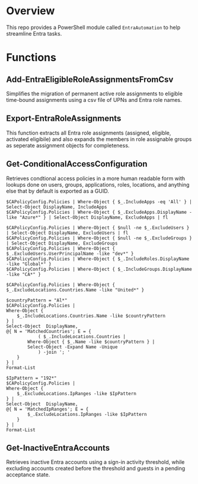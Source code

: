 # Overview
This repo provides a PowerShell module called `EntraAutomation` to help streamline Entra tasks.

# Functions
## Add-EntraEligibleRoleAssignmentsFromCsv
Simplifies the migration of permanent active role assignments to eligible time-bound assignments using a csv file of UPNs and Entra role names.

## Export-EntraRoleAssignments
This function extracts all Entra role assignments (assigned, eligible, activated eligibile) and also expands the members in role assignable groups as seperate assignment objects for completeness.

## Get-ConditionalAccessConfiguration
Retrieves condtional access policies in a more human readable form with lookups done on users, groups, applications, roles, locations, and anything else that by default is exported as a GUID.
```
$CAPolicyConfig.Policies | Where-Object { $_.IncludeApps -eq 'All' } | Select-Object DisplayName, IncludeApps
$CAPolicyConfig.Policies | Where-Object { $_.ExcludeApps.DisplayName -like "Azure*" } | Select-Object DisplayName, ExcludeApps | fl

$CAPolicyConfig.Policies | Where-Object { $null -ne $_.ExcludeUsers } | Select-Object DisplayName, ExcludeUsers | fl
$CAPolicyConfig.Policies | Where-Object { $null -ne $_.ExcludeGroups } | Select-Object DisplayName, ExcludeGroups
$CAPolicyConfig.Policies | Where-Object { $_.ExcludeUsers.UserPrincipalName -like "dev*" }
$CAPolicyConfig.Policies | Where-Object { $_.IncludeRoles.DisplayName -like "Global*" }
$CAPolicyConfig.Policies | Where-Object { $_.IncludeGroups.DisplayName -like "CA*" }

$CAPolicyConfig.Policies | Where-Object { $_.ExcludeLocations.Countries.Name -like "United*" }

$countryPattern = "Al*"
$CAPolicyConfig.Policies |
Where-Object {
    $_.IncludeLocations.Countries.Name -like $countryPattern
} |
Select-Object  DisplayName,
@{ N = 'MatchedCountries'; E = {
            ( $_.IncludeLocations.Countries |
        Where-Object { $_.Name -like $countryPattern } |
        Select-Object -Expand Name -Unique
            ) -join '; '
    }
} |
Format-List

$IpPattern = "192*"
$CAPolicyConfig.Policies |
Where-Object {
    $_.ExcludeLocations.IpRanges -like $IpPattern
} |
Select-Object  DisplayName,
@{ N = 'MatchedIpRanges'; E = {
        $_.ExcludeLocations.IpRanges -like $IpPattern
    }
} |
Format-List
```

## Get-InactiveEntraAccounts
Retrieves inactive Entra accounts using a sign-in activity threshold, while excluding accounts created before the threshold and guests in a pending acceptance state.
